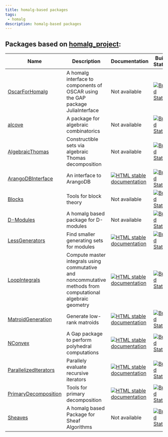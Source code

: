 ```yaml
---
title: homalg-based packages
tags:
 - homalg
description: homalg-based packages
---
```


<!-- BEGIN homalg_project USED_BY -->
## Packages based on [homalg_project](https://homalg-project.github.io/prj/homalg_project):

| Name | Description | Documentation | Build Status | Code Coverage | Status |
| ---- | ----------- | ------------- | ------------ | ------------- | ------ |
| [OscarForHomalg](https://homalg-project.github.io/pkg/OscarForHomalg) | A homalg interface to components of OSCAR using the GAP package JuliaInterface | Not available | [![Build Status][tests-OscarForHomalg-img]][tests-OscarForHomalg-url] | [![Code Coverage][codecov-OscarForHomalg-img]][codecov-OscarForHomalg-url] | dev |
| [alcove](https://homalg-project.github.io/pkg/alcove) | A package for algebraic combinatorics | Not available | [![Build Status][tests-alcove-img]][tests-alcove-url] | [![Code Coverage][codecov-alcove-img]][codecov-alcove-url] | dev |
| [AlgebraicThomas](https://homalg-project.github.io/pkg/AlgebraicThomas) | Constructible sets via algebraic Thomas decomposition | Not available | [![Build Status][tests-AlgebraicThomas-img]][tests-AlgebraicThomas-url] | [![Code Coverage][codecov-AlgebraicThomas-img]][codecov-AlgebraicThomas-url] | dev |
| [ArangoDBInterface](https://homalg-project.github.io/pkg/ArangoDBInterface) | An interface to ArangoDB | [![HTML stable documentation][docs-ArangoDBInterface-img]][docs-ArangoDBInterface-url] | [![Build Status][tests-ArangoDBInterface-img]][tests-ArangoDBInterface-url] | [![Code Coverage][codecov-ArangoDBInterface-img]][codecov-ArangoDBInterface-url] | dev |
| [Blocks](https://homalg-project.github.io/pkg/Blocks) | Tools for block theory | Not available | [![Build Status][tests-Blocks-img]][tests-Blocks-url] | [![Code Coverage][codecov-Blocks-img]][codecov-Blocks-url] | dev |
| [D-Modules](https://homalg-project.github.io/pkg/D-Modules) | A homalg based package for D-modules | Not available | [![Build Status][tests-D-Modules-img]][tests-D-Modules-url] | [![Code Coverage][codecov-D-Modules-img]][codecov-D-Modules-url] | dev |
| [LessGenerators](https://homalg-project.github.io/pkg/LessGenerators) | Find smaller generating sets for modules | [![HTML stable documentation][docs-LessGenerators-img]][docs-LessGenerators-url] | [![Build Status][tests-LessGenerators-img]][tests-LessGenerators-url] | [![Code Coverage][codecov-LessGenerators-img]][codecov-LessGenerators-url] | dev |
| [LoopIntegrals](https://homalg-project.github.io/pkg/LoopIntegrals) | Compute master integrals using commutative and noncommutative methods from computational algebraic geometry | [![HTML stable documentation][docs-LoopIntegrals-img]][docs-LoopIntegrals-url] | [![Build Status][tests-LoopIntegrals-img]][tests-LoopIntegrals-url] | [![Code Coverage][codecov-LoopIntegrals-img]][codecov-LoopIntegrals-url] | dev |
| [MatroidGeneration](https://homalg-project.github.io/pkg/MatroidGeneration) | Generate low-rank matroids | [![HTML stable documentation][docs-MatroidGeneration-img]][docs-MatroidGeneration-url] | [![Build Status][tests-MatroidGeneration-img]][tests-MatroidGeneration-url] | [![Code Coverage][codecov-MatroidGeneration-img]][codecov-MatroidGeneration-url] | dev |
| [NConvex](https://homalg-project.github.io/pkg/NConvex) | A Gap package to perform polyhedral computations | [![HTML stable documentation][docs-NConvex-img]][docs-NConvex-url] | [![Build Status][tests-NConvex-img]][tests-NConvex-url] | [![Code Coverage][codecov-NConvex-img]][codecov-NConvex-url] | [deposited][deposited-NConvex-url] |
| [ParallelizedIterators](https://homalg-project.github.io/pkg/ParallelizedIterators) | Parallely evaluate recursive iterators | [![HTML stable documentation][docs-ParallelizedIterators-img]][docs-ParallelizedIterators-url] | [![Build Status][tests-ParallelizedIterators-img]][tests-ParallelizedIterators-url] | [![Code Coverage][codecov-ParallelizedIterators-img]][codecov-ParallelizedIterators-url] | dev |
| [PrimaryDecomposition](https://homalg-project.github.io/pkg/PrimaryDecomposition) | Tools for primary decomposition | [![HTML stable documentation][docs-PrimaryDecomposition-img]][docs-PrimaryDecomposition-url] | [![Build Status][tests-PrimaryDecomposition-img]][tests-PrimaryDecomposition-url] | [![Code Coverage][codecov-PrimaryDecomposition-img]][codecov-PrimaryDecomposition-url] | dev |
| [Sheaves](https://homalg-project.github.io/pkg/Sheaves) | A homalg based Package for Sheaf Algorithms | Not available | [![Build Status][tests-Sheaves-img]][tests-Sheaves-url] | [![Code Coverage][codecov-Sheaves-img]][codecov-Sheaves-url] | dev |

[tests-OscarForHomalg-img]: https://github.com/homalg-project/OscarForHomalg/workflows/Tests/badge.svg?branch=master
[tests-OscarForHomalg-url]: https://github.com/homalg-project/OscarForHomalg/actions?query=workflow%3ATests+branch%3Amaster

[codecov-OscarForHomalg-img]: https://codecov.io/gh/homalg-project/OscarForHomalg/branch/master/graph/badge.svg
[codecov-OscarForHomalg-url]: https://codecov.io/gh/homalg-project/OscarForHomalg

[tests-alcove-img]: https://github.com/homalg-project/alcove/workflows/Tests/badge.svg?branch=master
[tests-alcove-url]: https://github.com/homalg-project/alcove/actions?query=workflow%3ATests+branch%3Amaster

[codecov-alcove-img]: https://codecov.io/gh/homalg-project/alcove/branch/master/graph/badge.svg
[codecov-alcove-url]: https://codecov.io/gh/homalg-project/alcove

[tests-AlgebraicThomas-img]: https://github.com/homalg-project/AlgebraicThomas/workflows/Tests/badge.svg?branch=master
[tests-AlgebraicThomas-url]: https://github.com/homalg-project/AlgebraicThomas/actions?query=workflow%3ATests+branch%3Amaster

[codecov-AlgebraicThomas-img]: https://codecov.io/gh/homalg-project/AlgebraicThomas/branch/master/graph/badge.svg
[codecov-AlgebraicThomas-url]: https://codecov.io/gh/homalg-project/AlgebraicThomas

[docs-ArangoDBInterface-img]: https://img.shields.io/badge/HTML-stable-blue.svg
[docs-ArangoDBInterface-url]: https://homalg-project.github.io/ArangoDBInterface/doc/chap0_mj.html

[tests-ArangoDBInterface-img]: https://github.com/homalg-project/ArangoDBInterface/workflows/Tests/badge.svg?branch=master
[tests-ArangoDBInterface-url]: https://github.com/homalg-project/ArangoDBInterface/actions?query=workflow%3ATests+branch%3Amaster

[codecov-ArangoDBInterface-img]: https://codecov.io/gh/homalg-project/ArangoDBInterface/branch/master/graph/badge.svg
[codecov-ArangoDBInterface-url]: https://codecov.io/gh/homalg-project/ArangoDBInterface

[tests-Blocks-img]: https://github.com/homalg-project/Blocks/workflows/Tests/badge.svg?branch=master
[tests-Blocks-url]: https://github.com/homalg-project/Blocks/actions?query=workflow%3ATests+branch%3Amaster

[codecov-Blocks-img]: https://codecov.io/gh/homalg-project/Blocks/branch/master/graph/badge.svg
[codecov-Blocks-url]: https://codecov.io/gh/homalg-project/Blocks

[tests-D-Modules-img]: https://github.com/homalg-project/D-Modules/workflows/Tests/badge.svg?branch=master
[tests-D-Modules-url]: https://github.com/homalg-project/D-Modules/actions?query=workflow%3ATests+branch%3Amaster

[codecov-D-Modules-img]: https://codecov.io/gh/homalg-project/D-Modules/branch/master/graph/badge.svg
[codecov-D-Modules-url]: https://codecov.io/gh/homalg-project/D-Modules

[docs-LessGenerators-img]: https://img.shields.io/badge/HTML-stable-blue.svg
[docs-LessGenerators-url]: https://homalg-project.github.io/LessGenerators/doc/chap0_mj.html

[tests-LessGenerators-img]: https://github.com/homalg-project/LessGenerators/workflows/Tests/badge.svg?branch=master
[tests-LessGenerators-url]: https://github.com/homalg-project/LessGenerators/actions?query=workflow%3ATests+branch%3Amaster

[codecov-LessGenerators-img]: https://codecov.io/gh/homalg-project/LessGenerators/branch/master/graph/badge.svg
[codecov-LessGenerators-url]: https://codecov.io/gh/homalg-project/LessGenerators

[docs-LoopIntegrals-img]: https://img.shields.io/badge/HTML-stable-blue.svg
[docs-LoopIntegrals-url]: https://homalg-project.github.io/LoopIntegrals/doc/chap0_mj.html

[tests-LoopIntegrals-img]: https://github.com/homalg-project/LoopIntegrals/workflows/Tests/badge.svg?branch=master
[tests-LoopIntegrals-url]: https://github.com/homalg-project/LoopIntegrals/actions?query=workflow%3ATests+branch%3Amaster

[codecov-LoopIntegrals-img]: https://codecov.io/gh/homalg-project/LoopIntegrals/branch/master/graph/badge.svg
[codecov-LoopIntegrals-url]: https://codecov.io/gh/homalg-project/LoopIntegrals

[docs-MatroidGeneration-img]: https://img.shields.io/badge/HTML-stable-blue.svg
[docs-MatroidGeneration-url]: https://homalg-project.github.io/MatroidGeneration/doc/chap0_mj.html

[tests-MatroidGeneration-img]: https://github.com/homalg-project/MatroidGeneration/workflows/Tests/badge.svg?branch=master
[tests-MatroidGeneration-url]: https://github.com/homalg-project/MatroidGeneration/actions?query=workflow%3ATests+branch%3Amaster

[codecov-MatroidGeneration-img]: https://codecov.io/gh/homalg-project/MatroidGeneration/branch/master/graph/badge.svg
[codecov-MatroidGeneration-url]: https://codecov.io/gh/homalg-project/MatroidGeneration

[docs-NConvex-img]: https://img.shields.io/badge/HTML-stable-blue.svg
[docs-NConvex-url]: https://homalg-project.github.io/NConvex/doc/chap0_mj.html

[tests-NConvex-img]: https://github.com/homalg-project/NConvex/workflows/Tests/badge.svg?branch=master
[tests-NConvex-url]: https://github.com/homalg-project/NConvex/actions?query=workflow%3ATests+branch%3Amaster

[codecov-NConvex-img]: https://codecov.io/gh/homalg-project/NConvex/branch/master/graph/badge.svg
[codecov-NConvex-url]: https://codecov.io/gh/homalg-project/NConvex

[deposited-NConvex-url]: https://www.gap-system.org/Packages/nconvex.html

[docs-ParallelizedIterators-img]: https://img.shields.io/badge/HTML-stable-blue.svg
[docs-ParallelizedIterators-url]: https://homalg-project.github.io/ParallelizedIterators/doc/chap0_mj.html

[tests-ParallelizedIterators-img]: https://github.com/homalg-project/ParallelizedIterators/workflows/Tests/badge.svg?branch=master
[tests-ParallelizedIterators-url]: https://github.com/homalg-project/ParallelizedIterators/actions?query=workflow%3ATests+branch%3Amaster

[codecov-ParallelizedIterators-img]: https://codecov.io/gh/homalg-project/ParallelizedIterators/branch/master/graph/badge.svg
[codecov-ParallelizedIterators-url]: https://codecov.io/gh/homalg-project/ParallelizedIterators

[docs-PrimaryDecomposition-img]: https://img.shields.io/badge/HTML-stable-blue.svg
[docs-PrimaryDecomposition-url]: https://homalg-project.github.io/PrimaryDecomposition/doc/chap0_mj.html

[tests-PrimaryDecomposition-img]: https://github.com/homalg-project/PrimaryDecomposition/workflows/Tests/badge.svg?branch=master
[tests-PrimaryDecomposition-url]: https://github.com/homalg-project/PrimaryDecomposition/actions?query=workflow%3ATests+branch%3Amaster

[codecov-PrimaryDecomposition-img]: https://codecov.io/gh/homalg-project/PrimaryDecomposition/branch/master/graph/badge.svg
[codecov-PrimaryDecomposition-url]: https://codecov.io/gh/homalg-project/PrimaryDecomposition

[tests-Sheaves-img]: https://github.com/homalg-project/Sheaves/workflows/Tests/badge.svg?branch=master
[tests-Sheaves-url]: https://github.com/homalg-project/Sheaves/actions?query=workflow%3ATests+branch%3Amaster

[codecov-Sheaves-img]: https://codecov.io/gh/homalg-project/Sheaves/branch/master/graph/badge.svg
[codecov-Sheaves-url]: https://codecov.io/gh/homalg-project/Sheaves

<!-- END homalg_project USED_BY -->
